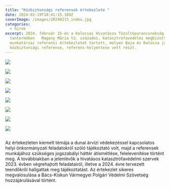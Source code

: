 ```yaml
---
title: "Közbiztonsági referensek értekezlete "
date: 2024-02-19T18:41:15.169Z
coverImage: /images/20240215_index.jpg
categories:
  - hirek
excerpt: 2024. február 15-én a Kalocsai Hivatásos Tűzoltóparancsnokság
  tantermében   Magony Mária tű. százados, katasztrófavédelmi megbízott és
  munkatársai referensi értekezletet tartott, melyen Baja és Kalocsa járás 22
  közbiztonsági referense, referens-helyettese vett részt.
---
```

![](/images/20240215_2.jpg)

![](/images/20240215_3.jpg)

![](/images/20240215_5.jpg)

![](/images/20240215_6.jpg)

![](/images/20240215_7.jpg)

![](/images/20240215_8.jpg)

![](/images/20240215_9.jpg)

![](/images/20240215_10.jpg)

![]()

Az értekezleten kiemelt témája a dunai árvízi védekezéssel kapcsolatos helyi önkormányzati feladatokról szóló tájékoztató volt, majd a referensek munkájához szükséges  jogszabályi háttér átismétlése, felelevenítése történt meg. A továbbiakban a jelenlévők a hivatásos katasztrófavédelmi szervek 2023. évben végrehajtott feladatairól, illetve a 2024. évre tervezett teendőkről hallgattak meg tájékoztatást.
Az értekezlet sikeres megvalósulása a Bács-Kiskun Vármegyei Polgári Védelmi Szövetség hozzájárulásával történt.